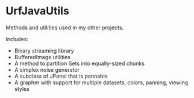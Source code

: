 # UrfJavaUtils

Methods and utilities used in my other projects.

Includes:
- Binary streaming library
- BufferedImage utilities
- A method to partition Sets into equally-sized chunks
- A simplex noise generator
- A subclass of JPanel that is pannable
- A grapher with support for multiple datasets, colors, panning, viewing styles